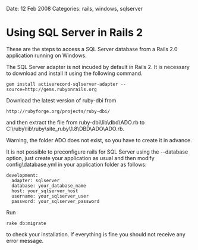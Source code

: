Date: 12 Feb 2008
Categories: rails, windows, sqlserver

# Using SQL Server in Rails 2

These are the steps to access a SQL Server database from a Rails 2.0 application running on Windows.

The SQL Server adapter is not incuded by default in Rails 2. It is necessary to download and install it using the following command.

    gem install activerecord-sqlserver-adapter --source=http://gems.rubyonrails.org

Download the latest version of ruby-dbi from

    http://rubyforge.org/projects/ruby-dbi/

and then extract the file from ruby-dbi\lib\dbd\ADO.rb to C:\ruby\lib\ruby\site_ruby\1.8\DBD\ADO\ADO.rb.

Warning, the folder ADO does not exist, so you have to create it in advance.

It is not possible to preconfigure rails for SQL Server using the --database option, just create your application as usual and then modify config\database.yml in your application folder as follows:

    development:
      adapter: sqlserver
      database: your_database_name
      host: your_sqlserver_host
      username: your_sqlserver_user
      password: your_sqlserver_password

Run 

    rake db:migrate

to check your installation. If everything is fine you should not receive any error message.
